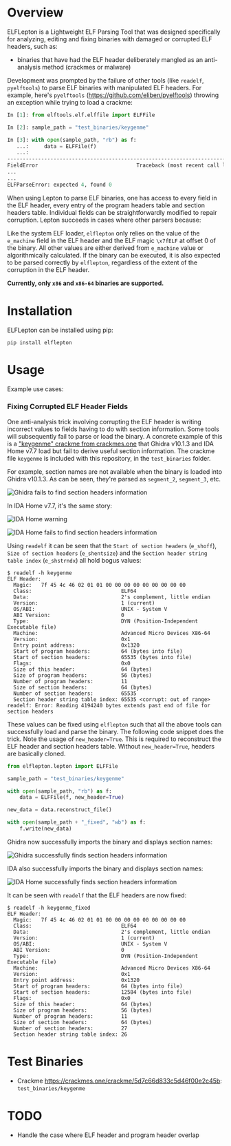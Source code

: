 # Overview

ELFLepton is a Lightweight ELF Parsing Tool that was designed specifically for analyzing, editing and fixing binaries with damaged or corrupted ELF headers, such as:

 - binaries that have had the ELF header deliberately mangled as an anti-analysis method (crackmes or malware)

Development was prompted by the failure of other tools (like `readelf`, `pyelftools`) to parse ELF binaries with manipulated ELF headers. For example, here's `pyelftools` (https://github.com/eliben/pyelftools) throwing an exception while trying to load a crackme:

```python
In [1]: from elftools.elf.elffile import ELFFile

In [2]: sample_path = "test_binaries/keygenme"

In [3]: with open(sample_path, "rb") as f:
   ...:     data = ELFFile(f)
   ...: 
---------------------------------------------------------------------------
FieldError                                Traceback (most recent call last)
...
...
ELFParseError: expected 4, found 0
```

When using Lepton to parse ELF binaries, one has access to every field in the ELF header, every entry of the program headers table and section headers table. Individual fields can be straightforwardly modified to repair corruption. Lepton succeeds in cases where other parsers because:

Like the system ELF loader, `elflepton` only relies on the value of the `e_machine` field in the ELF header and the ELF magic `\x7fELF` at offset 0 of the binary. All other values are either derived from `e_machine` value or algorithmically calculated. If the binary can be executed, it is also expected to be parsed correctly by `elflepton`, regardless of the extent of the corruption in the ELF header.

**Currently, only `x86` and `x86-64` binaries are supported.**

# Installation

ELFLepton can be installed using pip:

```
pip install elflepton
```

# Usage

Example use cases:

### Fixing Corrupted ELF Header Fields

One anti-analysis trick involving corrupting the ELF header is writing incorrect values to fields having to do with section information. Some tools will subsequently fail to parse or load the binary. A concrete example of this is a ["keygenme" crackme from crackmes.one](https://crackmes.one/crackme/5d7c66d833c5d46f00e2c45b) that Ghidra v10.1.3 and IDA Home v7.7 load but fail to derive useful section information. The crackme file `keygenme` is included with this repository, in the `test_binaries` folder.

For example, section names are not available when the binary is loaded into Ghidra v10.1.3. As can be seen, they're parsed as `segment_2`, `segment_3`, etc.

![Ghidra fails to find section headers information](images/keygenme_ghidra.png)

In IDA Home v7.7, it's the same story:

![IDA Home warning](images/keygenme_ida_warning.png)

![IDA Home fails to find section headers information](images/keygenme_ida.png)

Using `readelf` it can be seen that the `Start of section headers` (`e_shoff`), `Size of section headers` (`e_shentsize`) and the `Section header string table index` (`e_shstrndx`) all hold bogus values:

```shell
$ readelf -h keygenme
ELF Header:
  Magic:   7f 45 4c 46 02 01 01 00 00 00 00 00 00 00 00 00 
  Class:                             ELF64
  Data:                              2's complement, little endian
  Version:                           1 (current)
  OS/ABI:                            UNIX - System V
  ABI Version:                       0
  Type:                              DYN (Position-Independent Executable file)
  Machine:                           Advanced Micro Devices X86-64
  Version:                           0x1
  Entry point address:               0x1320
  Start of program headers:          64 (bytes into file)
  Start of section headers:          65535 (bytes into file)
  Flags:                             0x0
  Size of this header:               64 (bytes)
  Size of program headers:           56 (bytes)
  Number of program headers:         11
  Size of section headers:           64 (bytes)
  Number of section headers:         65535
  Section header string table index: 65535 <corrupt: out of range>
readelf: Error: Reading 4194240 bytes extends past end of file for section headers
```

These values can be fixed using `elflepton` such that all the above tools can successfully load and parse the binary. The following code snippet does the trick. Note the usage of `new_header=True`. This is required to reconstruct the ELF header and section headers table. Without `new_header=True`, headers are basically cloned.

```python
from elflepton.lepton import ELFFile

sample_path = "test_binaries/keygenme"

with open(sample_path, "rb") as f:
    data = ELFFile(f, new_header=True)

new_data = data.reconstruct_file()

with open(sample_path + "_fixed", "wb") as f:
    f.write(new_data)
```

Ghidra now successfully imports the binary and displays section names:

![Ghidra successfully finds section headers information](images/keygenme_fixed_ghidra.png)

IDA also successfully imports the binary and displays section names:

![IDA Home successfully finds section headers information](images/keygenme_fixed_ida.png)

It can be seen with `readelf` that the ELF headers are now fixed:

```
$ readelf -h keygenme_fixed
ELF Header:
  Magic:   7f 45 4c 46 02 01 01 00 00 00 00 00 00 00 00 00 
  Class:                             ELF64
  Data:                              2's complement, little endian
  Version:                           1 (current)
  OS/ABI:                            UNIX - System V
  ABI Version:                       0
  Type:                              DYN (Position-Independent Executable file)
  Machine:                           Advanced Micro Devices X86-64
  Version:                           0x1
  Entry point address:               0x1320
  Start of program headers:          64 (bytes into file)
  Start of section headers:          12584 (bytes into file)
  Flags:                             0x0
  Size of this header:               64 (bytes)
  Size of program headers:           56 (bytes)
  Number of program headers:         11
  Size of section headers:           64 (bytes)
  Number of section headers:         27
  Section header string table index: 26
```

# Test Binaries

- Crackme https://crackmes.one/crackme/5d7c66d833c5d46f00e2c45b: `test_binaries/keygenme`

# TODO

- Handle the case where ELF header and program header overlap
